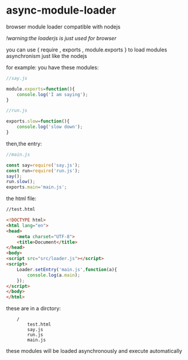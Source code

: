 # async-module-loader
browser module loader compatible with nodejs

*!warning:the loaderjs is just used for browser*

you can use { require , exports , module.exports } to load modules asynchronism just like the nodejs

for example:
you have these modules:

```js
//say.js

module.exports=function(){
	console.log('I am saying');
}
```

```js
//run.js

exports.slow=function(){
	console.log('slow down');
}
```
then,the entry:

```js
//main.js

const say=require('say.js');
const run=require('run.js');
say();
run.slow();
exports.main='main.js';
```
the html file:

```html
//test.html

<!DOCTYPE html>
<html lang="en">
<head>
	<meta charset="UTF-8">
	<title>Document</title>
</head>
<body>
<script src="src/loader.js"></script>
<script>
	Loader.setEntry('main.js',function(a){
		console.log(a.main);
	});
</script>
</body>
</html>
```
these are in a dirctory:
```
	/
		test.html
		say.js
		run.js
		main.js
```
these modules will be loaded asynchronously and execute automatically

